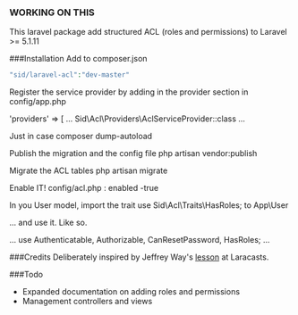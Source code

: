 ### WORKING ON THIS

This laravel package add structured ACL (roles and permissions) to Laravel >= 5.1.11


###Installation
Add to composer.json 

```php
"sid/laravel-acl":"dev-master" 
```

Register the service provider by adding in the provider section in config/app.php

'providers' => [
    ...
    Sid\Acl\Providers\AclServiceProvider::class
    ...

Just in case
composer dump-autoload

Publish the migration and the config file
php artisan vendor:publish

Migrate the ACL tables
php artisan migrate

Enable IT!
config/acl.php : enabled -true

In you User model, import the trait
use Sid\Acl\Traits\HasRoles; to App\User

... and use it. Like so.

...
use Authenticatable, Authorizable, CanResetPassword, HasRoles;
...

###Credits
Deliberately inspired by Jeffrey Way's [lesson](https://laracasts.com/series/whats-new-in-laravel-5-1/episodes/16) at Laracasts.

###Todo
- Expanded documentation on adding roles and permissions
- Management controllers and views
